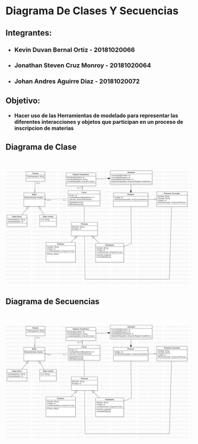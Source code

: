# **Diagrama De Clases Y Secuencias**  

## **Integrantes:**  

* ### **Kevin Duvan Bernal Ortiz - 20181020066**
* ### **Jonathan Steven Cruz Monroy - 20181020064**
* ### **Johan Andres Aguirre Diaz - 20181020072**

## **Objetivo:**

+ #### Hacer uso de las Herramientas de modelado para representar las diferentes interacciones y objetos que participan en un proceso de inscripcion de materias

## **Diagrama de Clase**

<br>

![DiagramaDeClases](imagenes/DiagramasClase.jpg)


## **Diagrama de Secuencias**

<br>

![DiagramaDeSecuencia](imagenes/DiagramasClase.jpg)
